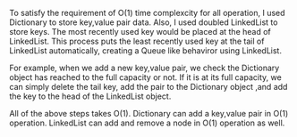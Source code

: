 To satisfy the requirement of O(1) time complexcity for all operation, I used Dictionary to store key,value pair data.
Also, I used doubled LinkedList to store keys. The most recently used key would be placed at the head of LinkedList.
This process puts the least recently used key at the tail of LinkedList automatically, creating a Queue like behaviror using LinkedList.

For example, when we add a new key,value pair, we check the Dictionary object has reached to the full capacity or not.
If it is at its full capacity, we can simply delete the tail key, add the pair to the Dictionary object ,and add the key to the head of the LinkedList object.

All of the above steps takes O(1). Dictionary can add a key,value pair in O(1) operation.
LinkedList can add and remove a node in O(1) operation as well.


